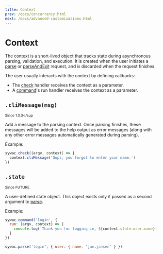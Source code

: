 ```yaml
---
title: Context
prev: /docs/concurrency.html
next: /docs/advanced-customizations.html
---
```

# Context

The context is a short-lived object that tracks state during asynchronous parsing, validation, and execution. It is created when the user initiates a [parse](/docs/async-parsing.html#parse) or [parseAndExit](/docs/async-parsing.html#parseAndExit) request, and is discarded when the request finishes.

The user usually interacts with the context by defining callbacks:

- The [check](/docs/sync-config.html#check) handler receives the context as a parameter.
- A [command](/docs/sync-config.html#command)'s run handler receives the context as a parameter.

<a name="cliMessage"></a>
## `.cliMessage(msg)`

<sup>Since 1.0.0</sup

Add a message to the parsing context. Once parsing finishes, these messages will be added to the help output as error messages (along with any other error messages automatically generated during parsing).

Example:

```js
sywac.check((argv, context) => {
  context.cliMessage('Oops, you forgot to enter your name.')
})
```

<a name="state"></a>
## `.state`

<sup>Since FUTURE</sup>

A user-defined state object. This object exists only if passed as a second argument to [parse](/docs/async-parsing.html#parse).

Example:

```js
sywac.command('login', {
  run: (argv, context) => {
    console.log(`Thank you for logging in, ${context.state.user.name}!`)
  }
})

sywac.parse('login', { user: { name: 'jan.jansen' } })
```
